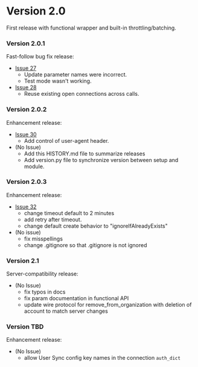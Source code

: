 # Version 2.0

First release with functional wrapper and built-in throttling/batching.

### Version 2.0.1

Fast-follow bug fix release:

* [Issue 27](https://github.com/adobe-apiplatform/umapi-client.py/issues/27)
    * Update parameter names were incorrect.
    * Test mode wasn't working.
* [Issue 28](https://github.com/adobe-apiplatform/umapi-client.py/issues/28)
    * Reuse existing open connections across calls.

### Version 2.0.2

Enhancement release:

* [Issue 30](https://github.com/adobe-apiplatform/umapi-client.py/issues/30)
    * Add control of user-agent header.
* (No Issue)
    * Add this HISTORY.md file to summarize releases
    * Add version.py file to synchronize version between setup and module.

### Version 2.0.3

Enhancement release:

* [Issue 32](https://github.com/adobe-apiplatform/umapi-client.py/issues/32)
    * change timeout default to 2 minutes
    * add retry after timeout.
    * change default create behavior to "ignoreIfAlreadyExists"
* (No issue)
    * fix misspellings
    * change .gitignore so that .gitignore is not ignored

### Version 2.1

Server-compatibility release:

* (No Issue)
    * fix typos in docs
    * fix param documentation in functional API
    * update wire protocol for remove_from_organization with deletion of account to match server changes

### Version TBD

Enhancement release:

* (No Issue)
    * allow User Sync config key names in the connection `auth_dict`
